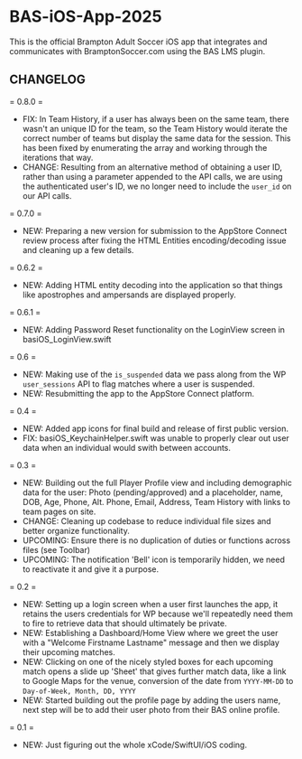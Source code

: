 # BAS-iOS-App-2025
This is the official Brampton Adult Soccer iOS app that integrates and communicates with BramptonSoccer.com using the BAS LMS plugin.


## CHANGELOG

= 0.8.0 =
* FIX: In Team History, if a user has always been on the same team, there wasn't an unique ID for the team, so the Team History would iterate the correct number of teams but display the same data for the session.  This has been fixed by enumerating the array and working through the iterations that way.
* CHANGE: Resulting from an alternative method of obtaining a user ID, rather than using a parameter appended to the API calls, we are using the authenticated user's ID, we no longer need to include the `user_id` on our API calls.

= 0.7.0 =
* NEW: Preparing a new version for submission to the AppStore Connect review process after fixing the HTML Entities encoding/decoding issue and cleaning up a few details.

= 0.6.2 =
* NEW: Adding HTML entity decoding into the application so that things like apostrophes and ampersands are displayed properly.

= 0.6.1 =
* NEW: Adding Password Reset functionality on the LoginView screen in basiOS_LoginView.swift

= 0.6 =
* NEW: Making use of the `is_suspended` data we pass along from the WP `user_sessions` API to flag matches where a user is suspended.
* NEW: Resubmitting the app to the AppStore Connect platform.

= 0.4 =
* NEW: Added app icons for final build and release of first public version.
* FIX: basiOS_KeychainHelper.swift was unable to properly clear out user data when an individual would swith between accounts.

= 0.3 =
* NEW: Building out the full Player Profile view and including demographic data for the user: Photo (pending/approved) and a placeholder, name, DOB, Age, Phone, Alt. Phone, Email, Address, Team History with links to team pages on site.
* CHANGE: Cleaning up codebase to reduce individual file sizes and better organize functionality.
* UPCOMING: Ensure there is no duplication of duties or functions across files (see Toolbar)
* UPCOMING: The notification 'Bell' icon is temporarily hidden, we need to reactivate it and give it a purpose.

= 0.2 =
* NEW: Setting up a login screen when a user first launches the app, it retains the users credentials for WP because we'll repeatedly need them to fire to retrieve data that should ultimately be private.
* NEW: Establishing a Dashboard/Home View where we greet the user with a "Welcome Firstname Lastname" message and then we display their upcoming matches.
* NEW: Clicking on one of the nicely styled boxes for each upcoming match opens a slide up 'Sheet' that gives further match data, like a link to Google Maps for the venue, conversion of the date from `YYYY-MM-DD` to `Day-of-Week, Month, DD, YYYY`
* NEW: Started building out the profile page by adding the users name, next step will be to add their user photo from their BAS online profile.

= 0.1 =
* NEW: Just figuring out the whole xCode/SwiftUI/iOS coding.